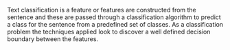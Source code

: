 Text classification is a feature or features are constructed from the sentence and these are passed through a classification algorithm to predict a class for the sentence from a predefined set of classes. As a classification problem the techniques applied look to discover a well defined decision boundary between the features.